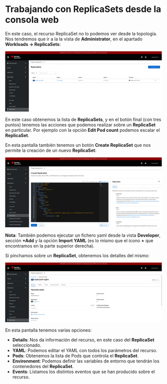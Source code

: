 # Trabajando con ReplicaSets desde la consola web

En este caso, el recurso ReplicaSet no lo podemos ver desde la topología. Nos tendremos que ir a la la vista de **Administrator**, en el apartado **Workloads -> ReplicaSets**:

![rs1](img/rs1.png)

En este caso obtenemos la lista de **ReplicaSets**, y en el botón final (con tres puntos) tenemos las acciones que podemos realizar sobre un **ReplicaSet** en particular. Por ejemplo con la opción **Edit Pod count** podemos escalar el **ReplicaSet**.

En esta pantalla también tenemos un botón **Create ReplicaSet** que nos permite la creación de un nuevo **ReplicaSet**:

![rs2](img/rs2.png)

**Nota**: También podemos ejecutar un fichero yaml desde la vista **Developer**, sección **+Add** y la opción **Import YAML** (es lo mismo que el icono **+** que encontramos en la parte superior derecha).


Si pinchamos sobre un **ReplicaSet**, obtenemos los detalles del mismo:

![rs3](img/rs3.png)

En esta pantalla tenemos varias opciones:

* **Details**: Nos da información del recurso, en este caso del **ReplicaSet** seleccionado.
* **YAML**: Podemos editar el YAML con todos los parámetros del recurso.
* **Pods**: Obtenemos la lista de Pods que controla el **ReplicaSet**.
* **Environment**: Podemos definir las variables de entorno que tendrán los contenedores del **ReplicaSet**.
* **Events**: Listamos los distintos eventos que se han producido sobre el recurso.


